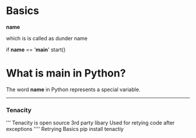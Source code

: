 # Basics 

__name__

which is is called as dunder name 

if __name__ == '__main__'
    start()

# What is __main__ in Python?

The word __name__ in Python represents a special variable.

-----------------------------------------------------------
### Tenacity 

'''
Tenacity is open source 3rd party libary 
Used for retying code after exceptions
''''
Retrying Basics
pip install tenactiy

